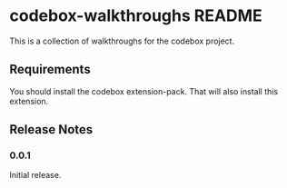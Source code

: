 # codebox-walkthroughs README

This is a collection of walkthroughs for the codebox project.

## Requirements

You should install the codebox extension-pack. That will also install this extension.

## Release Notes

### 0.0.1

Initial release.
